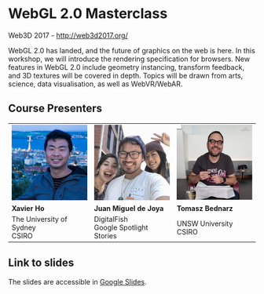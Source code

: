 # WebGL 2.0 Masterclass
Web3D 2017 - http://web3d2017.org/

WebGL 2.0 has landed, and the future of graphics on the web is here. In this workshop, we will introduce the rendering specification for browsers. New features in WebGL 2.0 include geometry instancing, transform feedback, and 3D textures will be covered in depth. Topics will be drawn from arts, science, data visualisation, as well as WebVR/WebAR.

## Course Presenters

<table>
  <tbody>
    <tr>
      <td><img src="images/xavier.png" alt="Xavier" width="200"></td>
      <td><img src="images/juan.png" alt="Xavier" width="200"></td>
      <td><img src="images/tomasz.png" alt="Xavier" width="200"></td>
    </tr>
    <tr>
      <td><strong>Xavier Ho</strong></td>
      <td><strong>Juan Miguel de Joya</strong></td>
      <td><strong>Tomasz Bednarz</strong></td>
    </tr>
    <tr>
      <td>The University of Sydney<br>CSIRO</td>
      <td>DigitalFish<br>Google Spotlight Stories</td>
      <td>UNSW University<br>CSIRO</td>
    </tr>
  </tbody>
</table>

## Link to slides
The slides are accessible in [Google Slides](https://docs.google.com/presentation/d/15_yBo_U4n_J54Q-PnpYYejnwk5xDak_Bbd-BMjo7UFU/edit#slide=id.g209618ea61_0_6).

